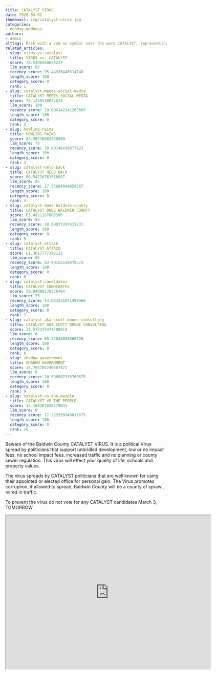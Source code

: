 ```yaml
---
title: CATALYST VIRUS
date: 2020-03-02
thumbnail: img/catalyst-virus.jpg
categories:
- monday-madness
authors:
- admin
alttags: Mask with a red no symbol over the word CATALYST, representing the political virus impacting Baldwin County
related_articles:
- slug: virus-vs-catalyst
  title: VIRUS vs. CATALYST
  score: 78.5306560620227
  llm_score: 85
  recency_score: 95.44926440314748
  length_score: 100
  category_score: 0
  rank: 1
- slug: catalyst-meets-social-media
  title: CATALYST MEETS SOCIAL MEDIA
  score: 76.1240218832624
  llm_score: 100
  recency_score: 19.806142241205503
  length_score: 100
  category_score: 0
  rank: 2
- slug: howling-rains
  title: HOWLING RAINS
  score: 68.58576682596589
  llm_score: 75
  recency_score: 70.80748436877823
  length_score: 100
  category_score: 0
  rank: 3
- slug: catalyst-held-back
  title: CATALYST HELD BACK
  score: 66.54720761516857
  llm_score: 85
  recency_score: 17.55684949859567
  length_score: 100
  category_score: 0
  rank: 4
- slug: catalyst-does-baldwin-county
  title: CATALYST DOES BALDWIN COUNTY
  score: 65.4921187806396
  llm_score: 83
  recency_score: 18.69877207415731
  length_score: 100
  category_score: 0
  rank: 5
- slug: catalyst-attack
  title: CATALYST ATTACK
  score: 61.3817777398132
  llm_score: 65
  recency_score: 63.98155530878573
  length_score: 100
  category_score: 0
  rank: 6
- slug: catalyst-candidates
  title: CATALYST CANDIDATES
  score: 59.84988170330764
  llm_score: 75
  recency_score: 14.024231071499566
  length_score: 100
  category_score: 0
  rank: 7
- slug: catalyst-aka-scott-boone-consulting
  title: CATALYST AKA SCOTT BOONE CONSULTING
  score: 21.572375474708814
  llm_score: 0
  recency_score: 65.22044058560728
  length_score: 100
  category_score: 0
  rank: 8
- slug: shadow-government
  title: SHADOW GOVERNMENT
  score: 14.704705740887473
  llm_score: 0
  recency_score: 20.580587315768575
  length_score: 100
  category_score: 0
  rank: 9
- slug: catalyst-vs-the-people
  title: CATALYST VS THE PEOPLE
  score: 14.188207838279643
  llm_score: 0
  recency_score: 17.223350948817675
  length_score: 100
  category_score: 0
  rank: 10
---
```

Beware of the Baldwin County CATALYST VIRUS. It is a political Virus spread by politicians that support unbridled development, low or no impact fees, no school impact fees, increased traffic and no planning or county sewer regulation. This virus will effect your quality of life, schools and property values.

The virus spreads by CATALYST politicians that are well known for using their appointed or elected office for personal gain. The Virus promotes corruption, if allowed to spread, Baldwin County will be a county of sprawl, mired in traffic.

To prevent the virus do not vote for any CATALYST candidates March 3, TOMORROW

<iframe src="https://drive.google.com/file/d/1553APxlxnKb7OGXZeaCiYTXEQhuHEsNd/preview" width="640" height="480"></iframe>
